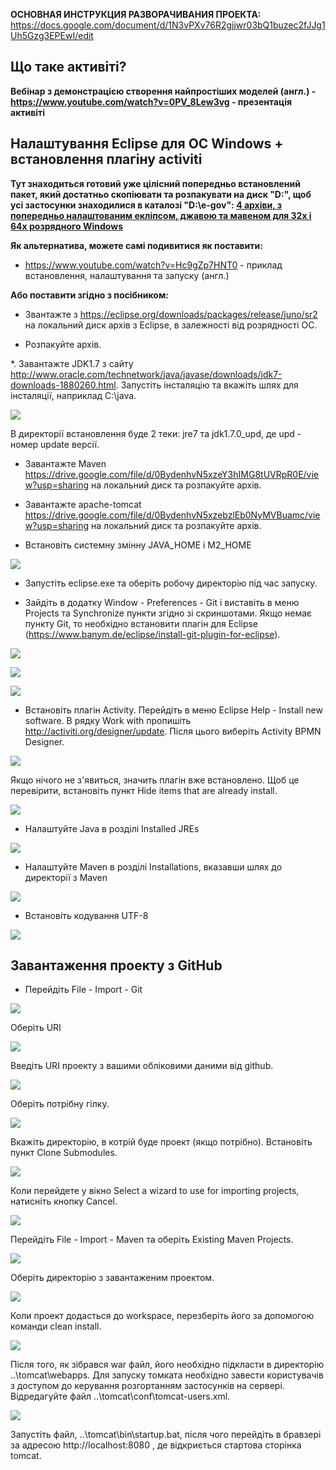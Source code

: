 
**ОСНОВНАЯ ИНСТРУКЦИЯ РАЗВОРАЧИВАНИЯ ПРОЕКТА:**
https://docs.google.com/document/d/1N3vPXv76R2gjjwr03bQ1buzec2fJJg1Uh5Gzg3EPEwI/edit

## Що таке активіті? 
**Вебінар з демонстрацією створення найпростіших моделей (англ.) - 
https://www.youtube.com/watch?v=0PV_8Lew3vg - презентація активіті**



## Налаштування Eclipse для ОС Windows + встановлення плагіну activiti

**Тут знаходиться готовий уже цілісний попередньо встановлений пакет, який достатньо скопіювати та розпакувати на диск "D:\", щоб усі застосунки знаходилися в каталозі "D:\e-gov\":
[4 архіви, з попередньо налаштованим екліпсом, джавою та мавеном для 32х і 64х розрядного Windows](https://www.dropbox.com/sh/u1rcot9rzjk6gsv/AAAiBN75AfXYMzbZ0PjmW80ba?dl=0)**

**Як альтернатива, можете самі подивитися як поставити:**

* https://www.youtube.com/watch?v=Hc9gZp7HNT0 - приклад  встановлення, налаштування та запуску (англ.)

**Або поставити згідно з посібником:**

* Звантажте з https://eclipse.org/downloads/packages/release/juno/sr2 на локальний диск архів з Eclipse, в залежності від розрядності ОС.

* Розпакуйте архів.

*. Завантажте JDK1.7 з сайту http://www.oracle.com/technetwork/java/javase/downloads/jdk7-downloads-1880260.html. Запустіть інсталяцію та вкажіть шлях для інсталяції, наприклад C:\java.

![](http://i.imgur.com/qQp6BfR.png)

В директорії встановлення буде 2 теки: jre7 та jdk1.7.0_upd, де upd - номер update версії.

* Завантажте Maven  https://drive.google.com/file/d/0BydenhvN5xzeY3hIMG8tUVRpR0E/view?usp=sharing  на локальний диск та розпакуйте архів.

* Завантажте apache-tomcat  https://drive.google.com/file/d/0BydenhvN5xzebzlEb0NyMVBuamc/view?usp=sharing на локальний диск та розпакуйте архів.

* Встановіть системну змінну JAVA_HOME і M2_HOME

![](http://i.imgur.com/fzPQ1oh.png)

* Запустіть eclipse.exe та оберіть робочу директорію під час запуску.  

* Зайдіть в додатку Window - Preferences - Git і виставіть в меню Projects та Synchronize пункти згідно зі скриншотами. Якщо немає пункту Git, то необхідно встановити плагін для Eclipse (https://www.banym.de/eclipse/install-git-plugin-for-eclipse).

![](http://i.imgur.com/w5ZQjY9.png)

![](http://i.imgur.com/jdC6TTW.png)

![](http://i.imgur.com/OTuZO08.png)

* Встановіть плагін Activity. Перейдіть в меню Eclipse Help - Install new software. В рядку Work with пропишіть http://activiti.org/designer/update. Після цього виберіть Activity BPMN Designer.

![](http://i.imgur.com/e2ijJrd.png)

 Якщо нічого не з'явиться, значить плагін вже встановлено. Щоб це перевірити, встановіть пункт Hide items that are already install.

![](http://i.imgur.com/uxB6DP2.png)

* Налаштуйте Java в розділі Installed JREs

![](http://i.imgur.com/IGfQPFS.png)

* Налаштуйте Maven в розділі Installations, вказавши шлях до директорії з Maven

![](http://i.imgur.com/mt1Ipn7.png)

* Встановіть кодування UTF-8

![](http://i.imgur.com/Bluye2f.png)

## Завантаження проекту з GitHub

* Перейдіть File - Import - Git

![](http://i.imgur.com/k0c1rYi.png)

Оберіть URI

![](http://i.imgur.com/KAYvKJK.png)

Введіть URI проекту з вашими обліковими даними від github.

![](http://i.imgur.com/8l2aDKh.png)

Оберіть потрібну гілку.

![](http://i.imgur.com/JBJEpll.png)

Вкажіть директорію, в котрій буде проект (якщо потрібно). 
Встановіть пункт Clone Submodules. 

![](http://i.imgur.com/Yt41U7L.png)

Коли перейдете у вікно Select a wizard to use for importing projects, натисніть кнопку Cancel.

![](http://i.imgur.com/r1w31de.png)

Перейдіть File - Import - Maven та оберіть Existing Maven Projects.

![](http://i.imgur.com/7YbzMnu.png)

Оберіть директорію з завантаженим проектом.

![](http://i.imgur.com/jX9Qx9d.png)

Коли проект додасться до workspace, перезберіть його за допомогою команди clean install.

![](http://i.imgur.com/Yjrkih7.png)

Після того, як зібрався war файл, його необхідно підкласти в директорію ..\tomcat\webapps.
Для запуску томката необхідно завести користувачів з доступом до керування розгортанням застосунків на сервері. Відредагуйте файл ..\tomcat\conf\tomcat-users.xml.

![](http://i.imgur.com/UAWP5kM.png)

Запустіть файл, ..\tomcat\bin\startup.bat, після чого перейдіть в бравзері за адресою http://localhost:8080 , де відкриється стартова сторінка tomcat.
